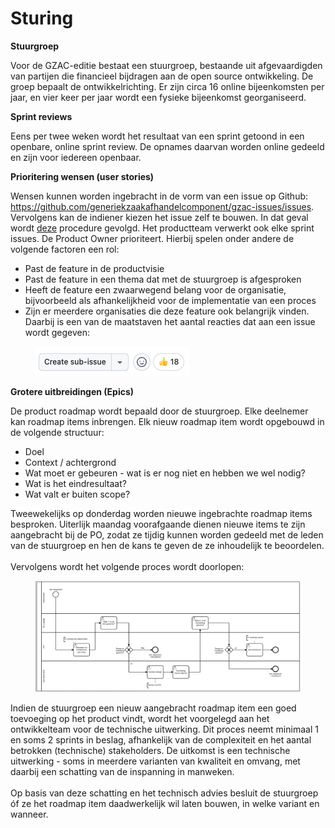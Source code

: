 # Sturing

**Stuurgroep**

Voor de GZAC-editie bestaat een stuurgroep, bestaande uit afgevaardigden van partijen die financieel bijdragen aan de open source ontwikkeling. De groep bepaalt de ontwikkelrichting. Er zijn circa 16 online bijeenkomsten per jaar, en vier keer per jaar wordt een fysieke bijeenkomst georganiseerd.

**Sprint reviews**

Eens per twee weken wordt het resultaat van een sprint getoond in een openbare, online sprint review. De opnames daarvan worden online gedeeld en zijn voor iedereen openbaar.

**Prioritering wensen (user stories)**

Wensen kunnen worden ingebracht in de vorm van een issue op Github: https://github.com/generiekzaakafhandelcomponent/gzac-issues/issues. Vervolgens kan de indiener kiezen het issue zelf te bouwen. In dat geval wordt [deze](https://docs.valtimo.nl/contributing-to-valtimo/contributing-to-valtimo) procedure gevolgd. Het productteam verwerkt ook elke sprint issues. De Product Owner prioriteert. Hierbij spelen onder andere de volgende factoren een rol:

* Past de feature in de productvisie
* Past de feature in een thema dat met de stuurgroep is afgesproken
* Heeft de feature een zwaarwegend belang voor de organisatie, bijvoorbeeld als afhankelijkheid voor de implementatie van een proces
* Zijn er meerdere organisaties die deze feature ook belangrijk vinden. Daarbij is een van de maatstaven het aantal reacties dat aan een issue wordt gegeven:

<figure><img src="../.gitbook/assets/Screenshot 2025-03-11 at 11.28.58.png" alt=""><figcaption></figcaption></figure>

**Grotere uitbreidingen (Epics)**

De product roadmap wordt bepaald door de stuurgroep. Elke deelnemer kan roadmap items inbrengen. Elk nieuw roadmap item wordt opgebouwd in de volgende structuur:

* Doel
* Context / achtergrond
* Wat moet er gebeuren - wat is er nog niet en hebben we wel nodig?
* Wat is het eindresultaat?
* Wat valt er buiten scope?

Tweewekelijks op donderdag worden nieuwe ingebrachte roadmap items besproken. Uiterlijk maandag voorafgaande dienen nieuwe items te zijn aangebracht bij de PO, zodat ze tijdig kunnen worden gedeeld met de leden van de stuurgroep en hen de kans te geven de ze inhoudelijk te beoordelen.\
\
Vervolgens wordt het volgende proces wordt doorlopen:

<figure><img src="../.gitbook/assets/roadmap.png" alt=""><figcaption></figcaption></figure>

Indien de stuurgroep een nieuw aangebracht roadmap item een goed toevoeging op het product vindt, wordt het voorgelegd aan het ontwikkelteam voor de technische uitwerking. Dit proces neemt minimaal 1 en soms 2 sprints in beslag, afhankelijk van de complexiteit en het aantal betrokken (technische) stakeholders. De uitkomst is een technische uitwerking - soms in meerdere varianten van kwaliteit en omvang, met daarbij een schatting van de inspanning in manweken.\
\
Op basis van deze schatting en het technisch advies besluit de stuurgroep óf ze het roadmap item daadwerkelijk wil laten bouwen, in welke variant en wanneer.
